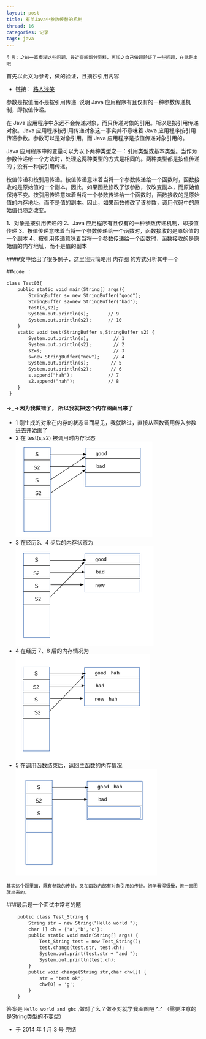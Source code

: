 ```yaml
---
layout: post
title: 有关Java中参数传替的机制
thread: 16
categories: 记录
tags: java
---
```


    引言：之前一直模糊这些问题，最近查阅部分资料，再加之自己做题验证了一些问题，在此贴出吧

首先以此文为参考，做的验证，且摘抄引用内容

 - 链接： <a href="http://www.cnblogs.com/perfy/archive/2012/10/16/2726039.html" target="_blank"> 路人浅笑 </a>
 
 
 参数是按值而不是按引用传递. 说明 Java 应用程序有且仅有的一种参数传递机制，即按值传递。  
 
 

在 Java 应用程序中永远不会传递对象，而只传递对象的引用。所以是按引用传递对象。Java 应用程序按引用传递对象这一事实并不意味着 Java 应用程序按引用传递参数。参数可以是对象引用，而 Java 应用程序是按值传递对象引用的。

 

Java 应用程序中的变量可以为以下两种类型之一：引用类型或基本类型。当作为参数传递给一个方法时，处理这两种类型的方式是相同的。两种类型都是按值传递的；没有一种按引用传递。

 

按值传递和按引用传递。按值传递意味着当将一个参数传递给一个函数时，函数接收的是原始值的一个副本。因此，如果函数修改了该参数，仅改变副本，而原始值保持不变。按引用传递意味着当将一个参数传递给一个函数时，函数接收的是原始值的内存地址，而不是值的副本。因此，如果函数修改了该参数，调用代码中的原始值也随之改变。

1、对象是按引用传递的
2、Java 应用程序有且仅有的一种参数传递机制，即按值传递
3、按值传递意味着当将一个参数传递给一个函数时，函数接收的是原始值的一个副本
4、按引用传递意味着当将一个参数传递给一个函数时，函数接收的是原始值的内存地址，而不是值的副本

####文中给出了很多例子，这里我只简略用 内存图 的方式分析其中一个
  
##<code>code ： </code>
  
	class Test03{
    	public static void main(String[] args){
        	StringBuffer s= new StringBuffer("good");
            StringBuffer s2=new StringBuffer("bad");
            test(s,s2);
            System.out.println(s);       // 9
            System.out.println(s2);      // 10
        }
        static void test(StringBuffer s,StringBuffer s2) {
            System.out.println(s);         // 1
            System.out.println(s2);        // 2
            s2=s;                          // 3
            s=new StringBuffer("new");     // 4
            System.out.println(s);        // 5
            System.out.println(s2);       // 6
            s.append("hah");             // 7
            s2.append("hah");            // 8
        }
     }
     
#### ->_->因为我做错了， 所以我就把这个内存图画出来了
   
   - 1 刚生成的对象在内存的状态显而易见，我就略过，直接从函数调用传入参数进去开始画了
   - 2 在 test(s,s2) 被调用时内存状态
       ![图1](/assets/java_res/Java_2014010301.png)
   - 3 在经历3、4 步后的内存状态为
       ![图2](/assets/java_res/Java_2014010302.png)
   - 4 在经历 7、8 后的内存情况为
       ![图3](/assets/java_res/Java_2014010303.png)
   - 5 在调用函数结束后，返回主函数的内存情况
       ![图4](/assets/java_res/Java_2014010304.png)

    其实这个题里面，既有参数的传替，又在函数内部有对象引用的传替。初学看得很晕，但一画图就出来的。
    
###最后题一个面试中常考的题


        public class Test_String {
            String str = new String("Hello world ");
            char [] ch = {'a','b','c'};
            public static void main(String[] args) {
                Test_String test = new Test_String();
                test.change(test.str, test.ch);
                System.out.print(test.str + "and ");
                System.out.println(test.ch);
            }
            public void change(String str,char chw[]) {
                str = "test ok";
                chw[0] = 'g';
            }
        }

    
答案是 <code>Hello world and gbc</code>  ,做对了么？做不对就学我画图吧 ^_^ （需要注意的是String类型的不变型）
 
  - 于 2014 年 1 月 3 号 完结
